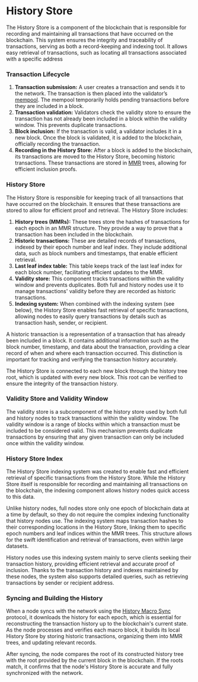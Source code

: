 # History Store

The History Store is a component of the blockchain that is responsible for recording and maintaining all transactions that have occurred on the blockchain. This system ensures the integrity and traceability of transactions, serving as both a record-keeping and indexing tool. It allows easy retrieval of transactions, such as locating all transactions associated with a specific address

### Transaction Lifecycle

1. **Transaction submission:** A user creates a transaction and sends it to the network. The transaction is then placed into the validator’s [mempool](/protocol/protocol/mempool.md). The mempool temporarily holds pending transactions before they are included in a block.
2. **Transaction validation:** Validators check the validity store to ensure the transaction has not already been included in a block within the validity window. This prevents duplicate transactions.
3. **Block inclusion:** If the transaction is valid, a validator includes it in a new block. Once the block is validated, it is added to the blockchain, officially recording the transaction.
4. **Recording in the History Store:** After a block is added to the blockchain, its transactions are moved to the History Store, becoming historic transactions. These transactions are stored in [MMR](/protocol/protocol/merkle-trees.md#merkle-mountain-range) trees, allowing for efficient inclusion proofs.

### History Store

The History Store is responsible for keeping track of all transactions that have occurred on the blockchain. It ensures that these transactions are stored to allow for efficient proof and retrieval. The History Store includes:

1. **History trees (MMRs):** These trees store the hashes of transactions for each epoch in an MMR structure. They provide a way to prove that a transaction has been included in the blockchain.
2. **Historic transactions:** These are detailed records of transactions, indexed by their epoch number and leaf index. They include additional data, such as block numbers and timestamps, that enable efficient retrieval.
3. **Last leaf index table:** This table keeps track of the last leaf index for each block number, facilitating efficient updates to the MMR.
4. **Validity store:** This component tracks transactions within the validity window and prevents duplicates. Both full and history nodes use it to manage transactions' validity before they are recorded as historic transactions.
5. **Indexing system:** When combined with the indexing system (see below), the History Store enables fast retrieval of specific transactions, allowing nodes to easily query transactions by details such as transaction hash, sender, or recipient.

A historic transaction is a representation of a transaction that has already been included in a block. It contains additional information such as the block number, timestamp, and data about the transaction, providing a clear record of when and where each transaction occurred. This distinction is important for tracking and verifying the transaction history accurately.

The History Store is connected to each new block through the history tree root, which is updated with every new block. This root can be verified to ensure the integrity of the transaction history.

### Validity Store and Validity Window

The validity store is a subcomponent of the history store used by both full and history nodes to track transactions within the validity window. The validity window is a range of blocks within which a transaction must be included to be considered valid. This mechanism prevents duplicate transactions by ensuring that any given transaction can only be included once within the validity window.

### History Store Index

The History Store indexing system was created to enable fast and efficient retrieval of specific transactions from the History Store. While the History Store itself is responsible for recording and maintaining all transactions on the blockchain, the indexing component allows history nodes quick access to this data.

Unlike history nodes, full nodes store only one epoch of blockchain data at a time by default, so they do not require the complex indexing functionality that history nodes use. The indexing system maps transaction hashes to their corresponding locations in the History Store, linking them to specific epoch numbers and leaf indices within the MMR trees. This structure allows for the swift identification and retrieval of transactions, even within large datasets.

History nodes use this indexing system mainly to serve clients seeking their transaction history, providing efficient retrieval and accurate proof of inclusion. Thanks to the transaction history and indexes maintained by these nodes, the system also supports detailed queries, such as retrieving transactions by sender or recipient address.

### Syncing and Building the History

When a node syncs with the network using the [History Macro Sync](/protocol/protocol/sync-protocol/history-macro-sync.md) protocol, it downloads the history for each epoch, which is essential for reconstructing the transaction history up to the blockchain's current state. As the node processes and verifies each macro block, it builds its local History Store by storing historic transactions, organizing them into MMR trees, and updating relevant records.

After syncing, the node compares the root of its constructed history tree with the root provided by the current block in the blockchain. If the roots match, it confirms that the node's History Store is accurate and fully synchronized with the network.
